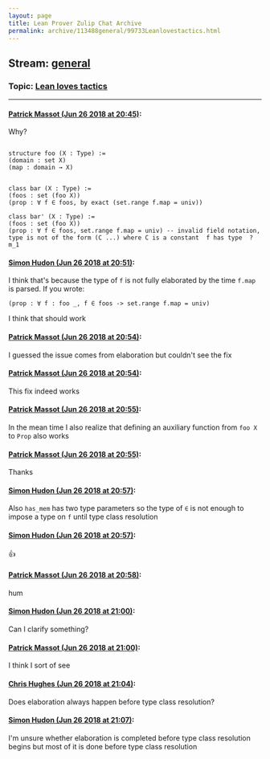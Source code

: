 ```yaml
---
layout: page
title: Lean Prover Zulip Chat Archive 
permalink: archive/113488general/99733Leanlovestactics.html
---
```


## Stream: [general](index.html)
### Topic: [Lean loves tactics](99733Leanlovestactics.html)

---

#### [Patrick Massot (Jun 26 2018 at 20:45)](https://leanprover.zulipchat.com/#narrow/stream/113488-general/topic/Lean%20loves%20tactics/near/128672482):
Why?
```clean

structure foo (X : Type) :=
(domain : set X)
(map : domain → X)


class bar (X : Type) :=
(foos : set (foo X))
(prop : ∀ f ∈ foos, by exact (set.range f.map = univ))

class bar' (X : Type) :=
(foos : set (foo X))
(prop : ∀ f ∈ foos, set.range f.map = univ) -- invalid field notation, type is not of the form (C ...) where C is a constant  f has type  ?m_1
```

#### [Simon Hudon (Jun 26 2018 at 20:51)](https://leanprover.zulipchat.com/#narrow/stream/113488-general/topic/Lean%20loves%20tactics/near/128672828):
I think that's because the type of `f` is not fully elaborated by the time `f.map` is parsed. If you wrote:

```lean
(prop : ∀ f : foo _, f ∈ foos -> set.range f.map = univ)
```

I think that should work

#### [Patrick Massot (Jun 26 2018 at 20:54)](https://leanprover.zulipchat.com/#narrow/stream/113488-general/topic/Lean%20loves%20tactics/near/128672972):
I guessed the issue comes from elaboration but couldn't see the fix

#### [Patrick Massot (Jun 26 2018 at 20:54)](https://leanprover.zulipchat.com/#narrow/stream/113488-general/topic/Lean%20loves%20tactics/near/128672977):
This fix indeed works

#### [Patrick Massot (Jun 26 2018 at 20:55)](https://leanprover.zulipchat.com/#narrow/stream/113488-general/topic/Lean%20loves%20tactics/near/128673023):
In the mean time I also realize that defining an auxiliary function from `foo X` to `Prop` also works

#### [Patrick Massot (Jun 26 2018 at 20:55)](https://leanprover.zulipchat.com/#narrow/stream/113488-general/topic/Lean%20loves%20tactics/near/128673026):
Thanks

#### [Simon Hudon (Jun 26 2018 at 20:57)](https://leanprover.zulipchat.com/#narrow/stream/113488-general/topic/Lean%20loves%20tactics/near/128673104):
Also `has_mem` has two type parameters so the type of `∈` is not enough to impose a type on `f` until type class resolution

#### [Simon Hudon (Jun 26 2018 at 20:57)](https://leanprover.zulipchat.com/#narrow/stream/113488-general/topic/Lean%20loves%20tactics/near/128673109):
:+1:

#### [Patrick Massot (Jun 26 2018 at 20:58)](https://leanprover.zulipchat.com/#narrow/stream/113488-general/topic/Lean%20loves%20tactics/near/128673162):
hum

#### [Simon Hudon (Jun 26 2018 at 21:00)](https://leanprover.zulipchat.com/#narrow/stream/113488-general/topic/Lean%20loves%20tactics/near/128673304):
Can I clarify something?

#### [Patrick Massot (Jun 26 2018 at 21:00)](https://leanprover.zulipchat.com/#narrow/stream/113488-general/topic/Lean%20loves%20tactics/near/128673320):
I think I sort of see

#### [Chris Hughes (Jun 26 2018 at 21:04)](https://leanprover.zulipchat.com/#narrow/stream/113488-general/topic/Lean%20loves%20tactics/near/128673587):
Does elaboration always happen before type class resolution?

#### [Simon Hudon (Jun 26 2018 at 21:07)](https://leanprover.zulipchat.com/#narrow/stream/113488-general/topic/Lean%20loves%20tactics/near/128673704):
I'm unsure whether elaboration is completed before type class resolution begins but most of it is done before type class resolution

